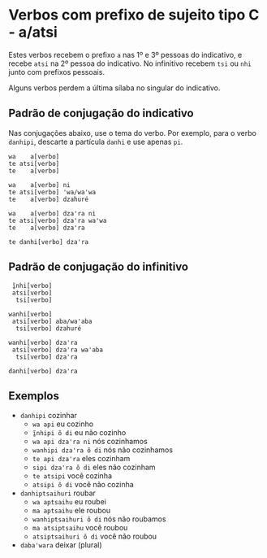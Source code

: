 # Verbos com prefixo de sujeito tipo C - a/atsi

Estes verbos recebem o prefixo `a` nas 1º e 3º pessoas do indicativo, e recebe `atsi` na 2º pessoa do indicativo. No infinitivo recebem `tsi` ou `nhi` junto com prefixos pessoais.

Alguns verbos perdem a última sílaba no singular do indicativo.

## Padrão de conjugação do indicativo

Nas conjugações abaixo, use o tema do verbo. Por exemplo, para o verbo `danhipi`, descarte a partícula `danhi` e use apenas `pi`.

```text
wa    a[verbo]
te atsi[verbo]
te    a[verbo]

wa    a[verbo] ni
te atsi[verbo] ꞌwa/waꞌwa
te    a[verbo] dzahuré

wa    a[verbo] dzaꞌra ni
te atsi[verbo] dzaꞌra waꞌwa
te    a[verbo] dzaꞌra

te danhi[verbo] dzaꞌra
```

## Padrão de conjugação do infinitivo

```text
 ĩ̱nhi[verbo]
 atsi[verbo]
  tsi[verbo]

wanhi[verbo]
 atsi[verbo] aba/waꞌaba 
  tsi[verbo] dzahuré 

wanhi[verbo] dzaꞌra
 atsi[verbo] dzaꞌra waꞌaba
  tsi[verbo] dzaꞌra
    
danhi[verbo] dzaꞌra
```

## Exemplos

- `danhipi` cozinhar
  - `wa api` eu cozinho
  - `ĩ̱nhipi õ di` eu não cozinho
  - `wa api dzaꞌra ni` nós cozinhamos
  - `wanhipi dzaꞌra õ di` nós não cozinhamos
  - `te api dzaꞌra` eles cozinham
  - `sipi dzaꞌra õ di` eles não cozinham
  - `te atsipi` você cozinha
  - `atsipi õ di` você não cozinha
- `danhiptsaihuri` roubar
  - `wa aptsaihu` eu roubei
  - `ma aptsaihu` ele roubou
  - `wanhiptsaihuri õ di` nós não roubamos
  - `ma atsiptsaihu` você roubou
  - `atsiptsaihuri õ di` você não roubou
- `dabaꞌwara` deixar (plural)
  
